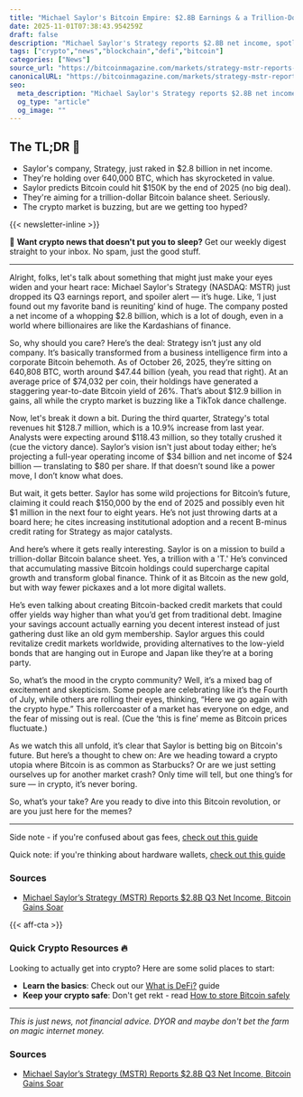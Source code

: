 ```yaml
---
title: "Michael Saylor's Bitcoin Empire: $2.8B Earnings & a Trillion-Dollar Vision"
date: 2025-11-01T07:38:43.954259Z
draft: false
description: "Michael Saylor's Strategy reports $2.8B net income, spotlighting Bitcoin's role in corporate finance. What does this mean for the crypto world?"
tags: ["crypto","news","blockchain","defi","bitcoin"]
categories: ["News"]
source_url: "https://bitcoinmagazine.com/markets/strategy-mstr-reports-strong-q3"
canonicalURL: "https://bitcoinmagazine.com/markets/strategy-mstr-reports-strong-q3"
seo:
  meta_description: "Michael Saylor's Strategy reports $2.8B net income, spotlighting Bitcoin's role in corporate finance. What does this mean for the crypto world?"
  og_type: "article"
  og_image: ""
---
```


## The TL;DR 📝

- Saylor's company, Strategy, just raked in $2.8 billion in net income.
- They're holding over 640,000 BTC, which has skyrocketed in value.
- Saylor predicts Bitcoin could hit $150K by the end of 2025 (no big deal).
- They're aiming for a trillion-dollar Bitcoin balance sheet. Seriously.
- The crypto market is buzzing, but are we getting too hyped?

{{< newsletter-inline >}}

📧 **Want crypto news that doesn't put you to sleep?** Get our weekly digest straight to your inbox. No spam, just the good stuff.

---

Alright, folks, let's talk about something that might just make your eyes widen and your heart race: Michael Saylor's Strategy (NASDAQ: MSTR) just dropped its Q3 earnings report, and spoiler alert — it’s huge. Like, ‘I just found out my favorite band is reuniting’ kind of huge. The company posted a net income of a whopping $2.8 billion, which is a lot of dough, even in a world where billionaires are like the Kardashians of finance.

So, why should you care? Here’s the deal: Strategy isn’t just any old company. It’s basically transformed from a business intelligence firm into a corporate Bitcoin behemoth. As of October 26, 2025, they’re sitting on 640,808 BTC, worth around $47.44 billion (yeah, you read that right). At an average price of $74,032 per coin, their holdings have generated a staggering year-to-date Bitcoin yield of 26%. That’s about $12.9 billion in gains, all while the crypto market is buzzing like a TikTok dance challenge.

Now, let's break it down a bit. During the third quarter, Strategy's total revenues hit $128.7 million, which is a 10.9% increase from last year. Analysts were expecting around $118.43 million, so they totally crushed it (cue the victory dance). Saylor’s vision isn't just about today either; he’s projecting a full-year operating income of $34 billion and net income of $24 billion — translating to $80 per share. If that doesn’t sound like a power move, I don’t know what does.

But wait, it gets better. Saylor has some wild projections for Bitcoin’s future, claiming it could reach $150,000 by the end of 2025 and possibly even hit $1 million in the next four to eight years. He’s not just throwing darts at a board here; he cites increasing institutional adoption and a recent B-minus credit rating for Strategy as major catalysts. 

And here’s where it gets really interesting. Saylor is on a mission to build a trillion-dollar Bitcoin balance sheet. Yes, a trillion with a 'T.' He’s convinced that accumulating massive Bitcoin holdings could supercharge capital growth and transform global finance. Think of it as Bitcoin as the new gold, but with way fewer pickaxes and a lot more digital wallets.

He’s even talking about creating Bitcoin-backed credit markets that could offer yields way higher than what you’d get from traditional debt. Imagine your savings account actually earning you decent interest instead of just gathering dust like an old gym membership. Saylor argues this could revitalize credit markets worldwide, providing alternatives to the low-yield bonds that are hanging out in Europe and Japan like they’re at a boring party.

So, what’s the mood in the crypto community? Well, it’s a mixed bag of excitement and skepticism. Some people are celebrating like it’s the Fourth of July, while others are rolling their eyes, thinking, “Here we go again with the crypto hype.” This rollercoaster of a market has everyone on edge, and the fear of missing out is real. (Cue the ‘this is fine’ meme as Bitcoin prices fluctuate.)

As we watch this all unfold, it’s clear that Saylor is betting big on Bitcoin's future. But here’s a thought to chew on: Are we heading toward a crypto utopia where Bitcoin is as common as Starbucks? Or are we just setting ourselves up for another market crash? Only time will tell, but one thing’s for sure — in crypto, it’s never boring.

So, what’s your take? Are you ready to dive into this Bitcoin revolution, or are you just here for the memes?

---

Side note - if you're confused about gas fees, [check out this guide](/pages/ethereum-gas-fees-guide/)

Quick note: if you're thinking about hardware wallets, [check out this guide](/pages/best-hardware-wallets/)

### Sources
- [Michael Saylor’s Strategy (MSTR) Reports $2.8B Q3 Net Income, Bitcoin Gains Soar](https://bitcoinmagazine.com/markets/strategy-mstr-reports-strong-q3)

{{< aff-cta >}}

### Quick Crypto Resources 🔥

Looking to actually get into crypto? Here are some solid places to start:
- **Learn the basics**: Check out our [What is DeFi?](/pages/what-is-defi/) guide
- **Keep your crypto safe**: Don't get rekt - read [How to store Bitcoin safely](/pages/how-to-store-bitcoin-safely/)


---

_This is just news, not financial advice. DYOR and maybe don't bet the farm on magic internet money._

### Sources
- [Michael Saylor’s Strategy (MSTR) Reports $2.8B Q3 Net Income, Bitcoin Gains Soar](https://bitcoinmagazine.com/markets/strategy-mstr-reports-strong-q3)

